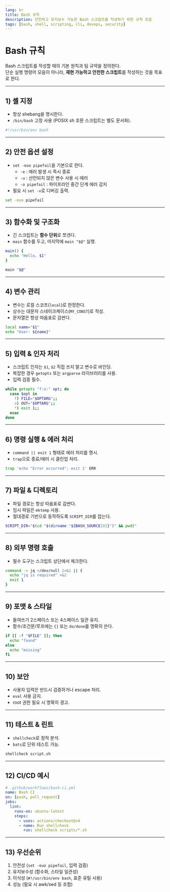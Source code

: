 ```yaml
---
lang: kr
title: Bash 규칙
description: 안전하고 유지보수 가능한 Bash 스크립트를 작성하기 위한 규칙 모음
tags: [bash, shell, scripting, cli, devops, security]
---
```


# Bash 규칙

Bash 스크립트를 작성할 때의 기본 원칙과 팀 규약을 정의한다.  
단순 실행 명령어 모음이 아니라, **재현 가능하고 안전한 스크립트**를 작성하는 것을 목표로 한다.

---

## 1) 셸 지정

- 항상 shebang을 명시한다.
- `/bin/bash` 고정 사용 (POSIX sh 호환 스크립트는 별도 문서화).

```bash
#!/usr/bin/env bash
```

---

## 2) 안전 옵션 설정

- `set -euo pipefail`을 기본으로 한다.
  - `-e` : 에러 발생 시 즉시 종료
  - `-u` : 선언되지 않은 변수 사용 시 에러
  - `-o pipefail` : 파이프라인 중간 단계 에러 감지
- 필요 시 `set -x`로 디버깅 출력.

```bash
set -euo pipefail
```

---

## 3) 함수화 및 구조화

- 긴 스크립트는 **함수 단위**로 쪼갠다.
- `main` 함수를 두고, 마지막에 `main "$@"` 실행.

```bash
main() {
  echo "Hello, $1"
}

main "$@"
```

---

## 4) 변수 관리

- 변수는 로컬 스코프(`local`)로 한정한다.
- 상수는 대문자 스네이크케이스(`MY_CONST`)로 작성.
- 문자열은 항상 따옴표로 감싼다.

```bash
local name="$1"
echo "User: ${name}"
```

---

## 5) 입력 & 인자 처리

- 스크립트 인자는 `$1`, `$2` 직접 쓰지 말고 변수로 바인딩.
- 복잡한 경우 `getopts` 또는 `argparse` 라이브러리를 사용.
- 입력 검증 필수.

```bash
while getopts "f:o:" opt; do
  case $opt in
    f) FILE="$OPTARG";;
    o) OUT="$OPTARG";;
    *) exit 1;;
  esac
done
```

---

## 6) 명령 실행 & 에러 처리

- `command || exit 1` 형태로 에러 처리를 명시.
- `trap`으로 종료/에러 시 클린업 처리.

```bash
trap 'echo "Error occurred"; exit 1' ERR
```

---

## 7) 파일 & 디렉토리

- 파일 경로는 항상 따옴표로 감싼다.
- 임시 파일은 `mktemp` 사용.
- 절대경로 기반으로 동작하도록 `SCRIPT_DIR`를 잡는다.

```bash
SCRIPT_DIR="$(cd "$(dirname "${BASH_SOURCE[0]}")" && pwd)"
```

---

## 8) 외부 명령 호출

- 필수 도구는 스크립트 상단에서 체크한다.

```bash
command -v jq >/dev/null 2>&1 || {
  echo "jq is required" >&2
  exit 1
}
```

---

## 9) 포맷 & 스타일

- 들여쓰기 2스페이스 또는 4스페이스 일관 유지.
- 함수/조건문/루프에는 `{}` 또는 `do/done`를 명확히 쓴다.

```bash
if [[ -f "$FILE" ]]; then
  echo "found"
else
  echo "missing"
fi
```

---

## 10) 보안

- 사용자 입력은 반드시 검증하거나 escape 처리.
- `eval` 사용 금지.
- root 권한 필요 시 명확히 경고.

---

## 11) 테스트 & 린트

- `shellcheck`로 정적 분석.
- `bats`로 단위 테스트 가능.

```bash
shellcheck script.sh
```

---

## 12) CI/CD 예시

```yaml
# .github/workflows/bash-ci.yml
name: Bash CI
on: [push, pull_request]
jobs:
  lint:
    runs-on: ubuntu-latest
    steps:
      - uses: actions/checkout@v4
      - name: Run shellcheck
        run: shellcheck scripts/*.sh
```

---

## 13) 우선순위

1. 안전성 (`set -euo pipefail`, 입력 검증)
2. 유지보수성 (함수화, 스타일 일관성)
3. 이식성 (`#!/usr/bin/env bash`, 표준 유틸 사용)
4. 성능 (필요 시 awk/sed 등 조합)


